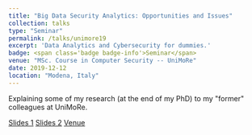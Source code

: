 ```yaml
---
title: "Big Data Security Analytics: Opportunities and Issues"
collection: talks
type: "Seminar"
permalink: /talks/unimore19
excerpt: 'Data Analytics and Cybersecurity for dummies.'
badge: <span class='badge badge-info'>Seminar</span>
venue: "MSc. Course in Computer Security -- UniMoRe"
date: 2019-12-12
location: "Modena, Italy"
---
```

 
Explaining some of my research (at the end of my PhD) to my "former" colleagues at UniMoRe.



<a class="btn btn-outline-primary my-1 mr-1 btn-sm" href="https://gioapru.github.io/files/talks/UNIMORE19_dec1.pdf" target="_blank" rel="noopener">Slides 1</a>
<a class="btn btn-outline-primary my-1 mr-1 btn-sm" href="UNIMORE19_dec2.pdf" target="_blank" rel="noopener">Slides 2</a>
<a class="btn btn-outline-primary my-1 mr-1 btn-sm" href="https://www.ingmo.unimore.it/site/home.html" target="_blank" rel="noopener">Venue</a>